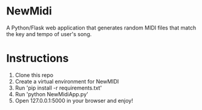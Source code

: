 # NewMidi
A Python/Flask web application that generates random MIDI files that match the key and tempo of user's song.

# Instructions
1. Clone this repo
2. Create a virtual environment for NewMIDI
3. Run 'pip install -r requirements.txt'
4. Run 'python NewMidiApp.py'
5. Open 127.0.0.1:5000 in your browser and enjoy!
